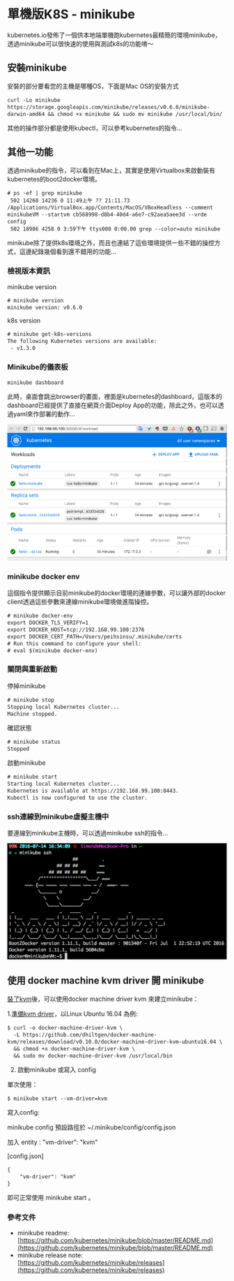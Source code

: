 # 單機版K8S - minikube

kubernetes.io發佈了一個供本地端單機跑kubernetes最精簡的環境minikube，透過minikube可以很快速的使用與測試k8s的功能唷～

## 安裝minikube

安裝的部分要看您的主機是哪種OS，下面是Mac OS的安裝方式

```
curl -Lo minikube https://storage.googleapis.com/minikube/releases/v0.6.0/minikube-darwin-amd64 && chmod +x minikube && sudo mv minikube /usr/local/bin/
```

其他的操作部分都是使用kubectl，可以參考kubernetes的指令...

## 其他一功能

透過minikube的指令，可以看到在Mac上，其實是使用Virtualbox來啟動裝有kubernetes的boot2docker環境。

```
# ps -ef | grep minikube
 502 14260 14236 0 11:49上午 ?? 21:11.73 /Applications/VirtualBox.app/Contents/MacOS/VBoxHeadless --comment minikubeVM --startvm cb568998-d8b4-40d4-a6e7-c92aea5aee3d --vrde config
 502 18986 4258 0 3:59下午 ttys008 0:00.00 grep --color=auto minikube
```

minikube除了提供k8s環境之外，而且也連結了這些環境提供一些不錯的操控方式，這邊紀錄幾個看到還不錯用的功能...

### 檢視版本資訊

minikube version

```
# minikube version
minikube version: v0.6.0
```

k8s version

```
# minikube get-k8s-versions
The following Kubernetes versions are available:
 - v1.3.0
```

### Minikube的儀表板

```
minikube dashboard
```

此時，桌面會跳出browser的畫面，裡面是kubernetes的dashboard，這版本的dashboard已經提供了直接在網頁介面Deploy App的功能，除此之外，也可以透過yaml來作部署的動作...

![minikube dashboard](assets/minikube-dashboard.png)

### minikube docker env

這個指令提供顯示目前minikube的docker環境的連線參數，可以讓外部的docker client透過這些參數來連線minikube環境做進階操控。

```
# minikube docker-env
export DOCKER_TLS_VERIFY=1
export DOCKER_HOST=tcp://192.168.99.100:2376
export DOCKER_CERT_PATH=/Users/peihsinsu/.minikube/certs
# Run this command to configure your shell:
# eval $(minikube docker-env)
```

### 關閉與重新啟動

停掉minikube

```
# minikube stop
Stopping local Kubernetes cluster...
Machine stopped.
```

確認狀態

```
# minikube status
Stopped
```

啟動minikube

```
# minikube start
Starting local Kubernetes cluster...
Kubernetes is available at https://192.168.99.100:8443.
Kubectl is now configured to use the cluster.
```

### ssh連線到minikube虛擬主機中

要連線到minikube主機時，可以透過minikube ssh的指令...

![minikube ssh](assets/minikube-ssh.png)

## 使用 docker machine kvm driver 開 minikube 

[裝了kvm](https://github.com/kubernetes/minikube/blob/master/docs/drivers.md#kvm-driver)後，可以使用docker machine driver kvm 來建立minikube：

1.[準備kvm driver](https://github.com/dhiltgen/docker-machine-kvm/releases)，以Linux Ubuntu 16.04 為例:

```
$ curl -o docker-machine-driver-kvm \
  -L https://github.com/dhiltgen/docker-machine-kvm/releases/download/v0.10.0/docker-machine-driver-kvm-ubuntu16.04 \
  && chmod +x docker-machine-driver-kvm \ 
  && sudo mv docker-machine-driver-kvm /usr/local/bin
```

2. 啟動minikube 或寫入 config

單次使用：

```
$ minikube start --vm-driver=kvm
```

寫入config:

minikube config 預設路徑於 ~/.minikube/config/config.json

加入 entity : "vm-driver": "kvm" 

\[config.json\]

```
{
    "vm-driver": "kvm"
}
```

即可正常使用 minikube start 。

### 參考文件

* minikube readme: [https://github.com/kubernetes/minikube/blob/master/README.md](https://github.com/kubernetes/minikube/blob/master/README.md)
* minikube release note: [https://github.com/kubernetes/minikube/releases](https://github.com/kubernetes/minikube/releases)



